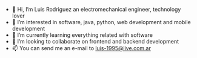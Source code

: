 - 👋 Hi, I’m Luis Rodriguez an electromechanical engineer, technology lover
- 👀 I’m interested in software, java, python, web development and mobile development
- 🌱 I’m currently learning everything related with software
- 💞️ I’m looking to collaborate on frontend and backend development
- 📫 You can send me an e-mail to luis-1995@live.com.ar

<!---
LuisF-1995/LuisF-1995 is a ✨ special ✨ repository because its `README.md` (this file) appears on your GitHub profile.
You can click the Preview link to take a look at your changes.
--->
